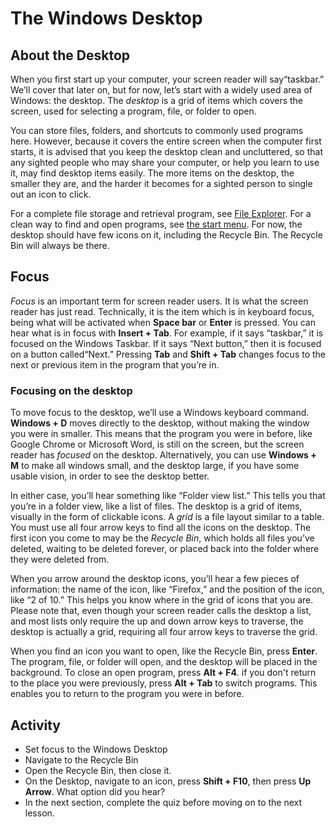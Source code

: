 # The Windows Desktop

## About the Desktop

When you first start up your computer, your screen reader will say“taskbar.” We’ll cover that later on, but for now, let’s start with a widely used area of Windows: the desktop. The *desktop* is a grid of items which covers the screen, used for selecting a program, file, or folder to open.

You can store files, folders, and shortcuts to commonly used programs here. However, because it covers the entire screen when the computer first starts, it is advised that you keep the desktop clean and uncluttered, so that any sighted people who may share your computer, or help you learn to use it, may find desktop items easily. The more items on the desktop, the smaller they are, and the harder it becomes for a sighted person to single out an icon to click.

For a complete file storage and retrieval program, see [File Explorer](https://moodle.alassist.us/mod/url/view.php?id=2603). For a clean way to find and open programs, see [the start menu](https://moodle.alassist.us/mod/url/view.php?id=2599). For now, the desktop should have few icons on it, including the Recycle Bin. The Recycle Bin will always be there.

## Focus

*Focus* is an important term for screen reader users. It is what the screen reader has just read. Technically, it is the item which is in keyboard focus, being what will be activated when **Space bar** or **Enter** is pressed. You can hear what is in focus with **Insert + Tab**. For example, if it says “taskbar,” it is focused on the Windows Taskbar. If it says “Next button,” then it is focused on a button called“Next.” Pressing **Tab** and **Shift + Tab** changes focus to the next or previous item in the program that you’re in.

### Focusing on the desktop

To move focus to the desktop, we’ll use a Windows keyboard command. **Windows + D** moves directly to the desktop, without making the window you were in smaller. This means that the program you were in before, like Google Chrome or Microsoft Word, is still on the screen, but the screen reader has *focused* on the desktop. Alternatively, you can use **Windows + M** to make all windows small, and the desktop large, if you have some usable vision, in order to see the desktop better.

In either case, you’ll hear something like “Folder view list.” This tells you that you’re in a folder view, like a list of files. The desktop is a grid of items, visually in the form of clickable icons. A *grid* is a file layout similar to a table. You must use all four arrow keys to find all the icons on the desktop. The first icon you come to may be the *Recycle Bin*, which holds all files you’ve deleted, waiting to be deleted forever, or placed back into the folder where they were deleted from.

When you arrow around the desktop icons, you’ll hear a few pieces of information: the name of the icon, like “Firefox,” and the position of the icon, like “2 of 10.” This helps you know where in the grid of icons that you are. Please note that, even though your screen reader calls the desktop a list, and most lists only require the up and down arrow keys to traverse, the desktop is actually a grid, requiring all four arrow keys to traverse the grid.

When you find an icon you want to open, like the Recycle Bin, press
**Enter**. The program, file, or folder will open, and the desktop
will be placed in the background. To close an open program, press
**Alt + F4**. if you don't return to the place you were previously,
press **Alt + Tab** to switch programs. This enables you to return to
the program you were in before.

## Activity

- Set focus to the Windows Desktop
- Navigate to the Recycle Bin
- Open the Recycle Bin, then close it.
- On the Desktop, navigate to an icon, press **Shift + F10**, then press **Up Arrow**. What option did you hear?
- In the next section, complete the quiz before moving on to the next lesson.
